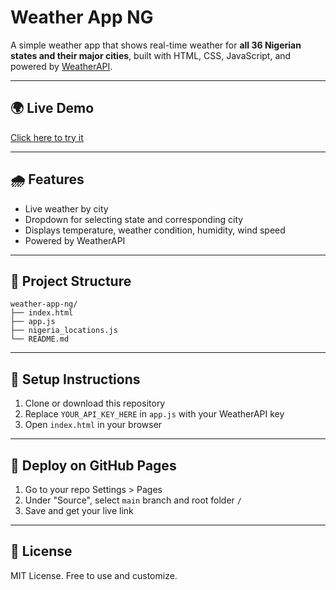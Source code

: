 # Weather App NG

A simple weather app that shows real-time weather for **all 36 Nigerian states and their major cities**, built with HTML, CSS, JavaScript, and powered by [WeatherAPI](https://www.weatherapi.com/).

---

## 🌍 Live Demo

[Click here to try it](https://asiyasabiu25.github.io/Weather-App-NG)

---

## 🌧️ Features

- Live weather by city
- Dropdown for selecting state and corresponding city
- Displays temperature, weather condition, humidity, wind speed
- Powered by WeatherAPI

---

## 📂 Project Structure

```
weather-app-ng/
├── index.html
├── app.js
├── nigeria_locations.js
└── README.md
```

---

## 🧪 Setup Instructions

1. Clone or download this repository
2. Replace `YOUR_API_KEY_HERE` in `app.js` with your WeatherAPI key
3. Open `index.html` in your browser

---

## 🚀 Deploy on GitHub Pages

1. Go to your repo Settings > Pages
2. Under "Source", select `main` branch and root folder `/`
3. Save and get your live link

---

## 💼 License

MIT License. Free to use and customize.
